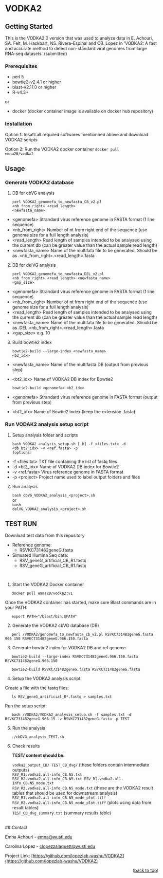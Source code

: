 # VODKA2
<!-- GETTING STARTED -->
## Getting Started

This is the VODKA2.0 version that was used to analyze data in E. Achouri, SA. Felt, M. Hackbart, NS. Rivera-Espinal and CB. Lopez in 'VODKA2: A fast and accurate method to detect non-standard viral genomes from large RNA-seq datasets' (submitted)

### Prerequisites

* perl 5
* bowtie2-v2.4.1 or higher
* blast-v2.11.0 or higher
* R-v4.3+

or

* docker (docker container image is available on docker hub repository)

### Installation

Option 1: Insatll all required softwares mentionned above and download VODKA2 scripts

Option 2: Run the VODKA2 docker container
    <code>docker pull emna20/vodka2</code>

<!-- USAGE EXAMPLES -->
## Usage

### Generate VODKA2 database

 1. DB for cbVG analysis

    <code>perl VODKA2_genomefa_to_newfasta_CB_v2.pl <genomefa> <nb_from_right> <read_length> <newfasta_name></code>

* \<genomefa\>  Strandard virus reference genome in FASTA format (1 line sequence)
* \<nb_from_right\> Number of nt from right end of the sequence (use genome size for a full length analysis)
* \<read_length\> Read length of samples intended to be analysed using the current db (can be greater value than the actual sample read length)
* \<newfasta_name\> Name of the multifata file to be generated. Should be as <virus>.<nb_from_right>.<read_length>.fasta

 2. DB for delVG analysis

    <code>perl VODKA2_genomefa_to_newfasta_DEL_v2.pl <genomefa> <nb_from_right> <read_length> <newfasta_name> <gap_size></code>

* \<genomefa\>  Strandard virus reference genome in FASTA format (1 line sequence)
* \<nb_from_right\> Number of nt from right end of the sequence (use genome size for a full length analysis)
* \<read_length\> Read length of samples intended to be analysed using the current db (can be greater value than the actual sample read length)
* \<newfasta_name\> Name of the multifata file to be generated. Should be as <virus>.DEL.<nb_from_right>.<read_length>.fasta
* \<gap_size\> e.g. 10

 3. Build bowtie2 index

    <code>bowtie2-build --large-index <newfasta_name> <b2_idx></code>

* \<newfasta_name\> Name of the multifasta DB (output from previous step)
* \<bt2_idx\>  Name of VODKA2 DB index for Bowtie2

    <code>bowtie2-build \<genomefa\> <b2_idx></code>

* \<genomefa\> Strandard virus reference genome in FASTA format (output from previous step)
* \<bt2_idx\>  Name of Bowtie2 index (keep the extension .fasta)


### Run VODAK2 analysis setup script

 1. Setup analysis folder and scripts

    <code>bash VODKA2_analysis_setup.sh [-h] -f <files.txt> -d <db_bt2_idx> -v <ref.fasta> -p <project> [options]</code>

* -f \<files.txt\>  TXT file containing the list of fastq files
* -d \<bt2_idx\>  Name of VODKA2 DB index for Bowtie2
* -v \<ref.fasta\> Virus reference genome in FASTA format
* -p \<project\>  Project name used to label output folders and files


 2. Run analysis

    <code>bash cbVG_VODKA2_analysis_\<project\>.sh</code><br/>
or<br/>
    <code>bash delVG_VODKA2_analysis_\<project\>.sh</code><br/>

<!-- TEST RUN -->
## TEST RUN

Download test data from this repository<br/>
* Reference genome:
    * RSVKC731482geneG.fasta
* Simuated Illumina Seq data:
    * RSV_geneG_artificial_CB_R1.fastq
    * RSV_geneG_artificial_CB_R1.fastq
<br/>

1. Start the VODKA2 Docker container
```
   docker pull emna20/vodka2:v1
```
Once the VODKA2 container has started, make sure Blast commands are in your PATH:
```
   export PATH="/blast/bin:$PATH"
``` 

2. Generate the VODKA2 cbVG database (DB)
```
   perl /VODKA2/genomefa_to_newfasta_cb_v2.pl RSVKC731482geneG.fasta 966 150 RSVKC731482geneG.966.150.fasta
```

3. Generate bowtie2 index for VODKA2 DB and ref genome
```
   bowtie2-build --large-index RSVKC731482geneG.966.150.fasta RSVKC731482geneG.966.150
```
```
   bowtie2-build RSVKC731482geneG.fasta RSVKC731482geneG.fasta
```

4. Setup the VODKA2 analysis script

Create a file with the fastq files:
```
   ls RSV_geneG_artificial_R*.fastq > samples.txt
```

Run the setup script:
```
   bash /VODKA2/VODKA2_analysis_setup.sh -f samples.txt -d RSVKC731482geneG.966.15 -v RSVKC731482geneG.fasta -p TEST
```

5. Run the analysis
```
   ./cbDVG_analysis_TEST.sh
```

6. Check results

    <b>TEST/ content should be:</b>
    
    <code>vodka2_output_CB/
    TEST_CB_dvg/</code>    (these folders contain intermediate outputs)<br/>
    <code>RSV_R1.vodka2.all-info_CB.N5.txt
    RSV_R2.vodka2.all-info_CB.N5.txt
    RSV_R1.vodka2.all-info_CB.N5_mode.txt
    RSV_R2.vodka2.all-info_CB.N5_mode.txt</code>    (these are the VODKA2 result tables that should be used for downstream analysis)<br/>
    <code>RSV_R1.vodka2.all-info_CB.N5_mode_plot.tiff
    RSV_R2.vodka2.all-info_CB.N5_mode_plot.tiff</code>     (plots using data from result tables)<br/>
    <code>TEST_CB_dvg_summary.txt</code>     (summary results table)<br/>
    
<br/>
<!-- CONTACT -->
## Contact

Emna Achouri - emna@wustl.edu

Carolina López - clopezzalaquett@wustl.edu

Project Link: [https://github.com/lopezlab-washu/VODKA2](https://github.com/lopezlab-washu/VODKA2)

<p align="right">(<a href="#top">back to top</a>)</p>


